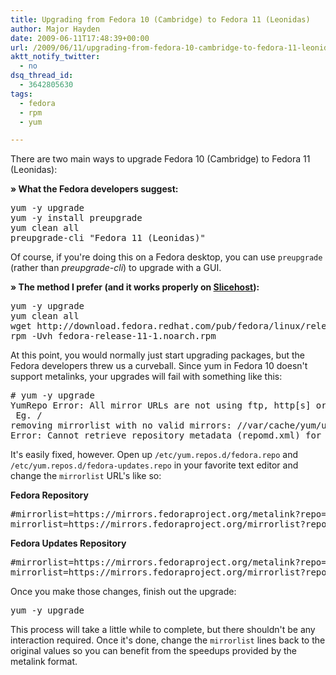 ```yaml
---
title: Upgrading from Fedora 10 (Cambridge) to Fedora 11 (Leonidas)
author: Major Hayden
date: 2009-06-11T17:48:39+00:00
url: /2009/06/11/upgrading-from-fedora-10-cambridge-to-fedora-11-leonidas/
aktt_notify_twitter:
  - no
dsq_thread_id:
  - 3642805630
tags:
  - fedora
  - rpm
  - yum

---
```

There are two main ways to upgrade Fedora 10 (Cambridge) to Fedora 11 (Leonidas):

**&raquo; What the Fedora developers suggest:**

<pre lang="html">yum -y upgrade
yum -y install preupgrade
yum clean all
preupgrade-cli "Fedora 11 (Leonidas)"</pre>

Of course, if you're doing this on a Fedora desktop, you can use `preupgrade` (rather than _preupgrade-cli_) to upgrade with a GUI.

**&raquo; The method I prefer (and it works properly on [Slicehost][1]):**

<pre lang="html">yum -y upgrade
yum clean all
wget http://download.fedora.redhat.com/pub/fedora/linux/releases/11/Fedora/x86_64/os/Packages/fedora-release-11-1.noarch.rpm
rpm -Uvh fedora-release-11-1.noarch.rpm</pre>

At this point, you would normally just start upgrading packages, but the Fedora developers threw us a curveball. Since yum in Fedora 10 doesn't support metalinks, your upgrades will fail with something like this:

<pre lang="html"># yum -y upgrade
YumRepo Error: All mirror URLs are not using ftp, http[s] or file.
 Eg. /
removing mirrorlist with no valid mirrors: //var/cache/yum/updates/mirrorlist.txt
Error: Cannot retrieve repository metadata (repomd.xml) for repository: updates. Please verify its path and try again</pre>

It's easily fixed, however. Open up `/etc/yum.repos.d/fedora.repo` and `/etc/yum.repos.d/fedora-updates.repo` in your favorite text editor and change the `mirrorlist` URL's like so:

**Fedora Repository**

<pre lang="html">#mirrorlist=https://mirrors.fedoraproject.org/metalink?repo=fedora-$releasever&arch=$basearch
mirrorlist=https://mirrors.fedoraproject.org/mirrorlist?repo=fedora-$releasever&arch=$basearch</pre>

**Fedora Updates Repository**

<pre lang="html">#mirrorlist=https://mirrors.fedoraproject.org/metalink?repo=updates-released-f$releasever&arch=$basearch
mirrorlist=https://mirrors.fedoraproject.org/mirrorlist?repo=updates-released-f$releasever&arch=$basearch
</pre>

Once you make those changes, finish out the upgrade:

<pre lang="html">yum -y upgrade</pre>

This process will take a little while to complete, but there shouldn't be any interaction required. Once it's done, change the `mirrorlist` lines back to the original values so you can benefit from the speedups provided by the metalink format.

 [1]: http://slicehost.com/
